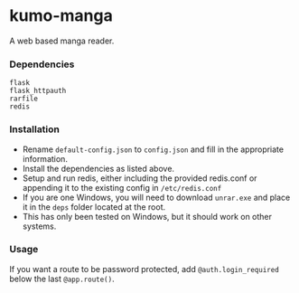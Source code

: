 # kumo-manga
A web based manga reader.

### Dependencies

```
flask
flask_httpauth
rarfile
redis
```

### Installation

* Rename `default-config.json` to `config.json` and fill in the appropriate information.
* Install the dependencies as listed above.
* Setup and run redis, either including the provided redis.conf or appending it to the existing config in `/etc/redis.conf`
* If you are one Windows, you will need to download `unrar.exe` and place it in the `deps` folder located at the root.
* This has only been tested on Windows, but it should work on other systems.

### Usage

If you want a route to be password protected, add `@auth.login_required` below the last `@app.route()`.
